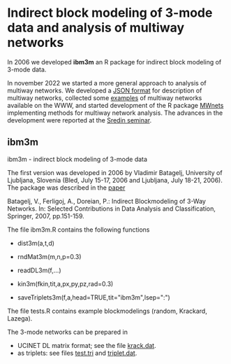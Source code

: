 # Indirect block modeling of 3-mode data and analysis of multiway networks

In 2006 we developed **ibm3m** an R package for indirect block modeling of 3-mode data. 

In november 2022 we started a more general approach to analysis of multiway networks. We developed a [JSON format](./multiway/structure.md) for description of multiway networks, collected some [examples](./data/README.md) of multiway networks available on the WWW, and started development of the R package [MWnets](./multiway/README.md) implementing methods for multiway network analysis. The advances in the development were reported at the [Sredin seminar](./docs).


## ibm3m
ibm3m - indirect block modeling of 3-mode data

The first version was developed in 2006 by Vladimir Batagelj, University of Ljubljana, Slovenia (Bled, July 15-17, 2006
and Ljubljana, July 18-21, 2006). The package was described in the [paper](https://github.com/bavla/ibm3m/blob/master/3-wayBM.pdf)  

Batagelj, V., Ferligoj, A., Doreian, P.: Indirect Blockmodeling of 3-Way Networks. In: Selected Contributions in Data Analysis and Classification, Springer, 2007, pp.151-159.

The file ibm3m.R contains the following functions

- dist3m(a,t,d)

- rndMat3m(m,n,p=0.3)

- readDL3m(f,...)

- kin3m(fkin,tit,a,px,py,pz,rad=0.3)

- saveTriplets3m(f,a,head=TRUE,tit="ibm3m",lsep=":")

The file tests.R contains example blockmodelings (random, Krackard, Lazega).

The 3-mode networks can be prepared in
- UCINET DL matrix format; see the file [krack.dat](https://github.com/bavla/ibm3m/blob/master/data/krack.dat).
- as triplets: see files [test.tri](https://github.com/bavla/ibm3m/blob/master/data/test.tri) and [triplet.dat](https://github.com/bavla/ibm3m/blob/master/data/triplet.dat).
